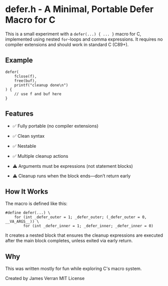 # defer.h - A Minimal, Portable Defer Macro for C

This is a small experiment with a `defer(...) { ... }` macro for C, implemented using nested `for`-loops and comma expressions. It requires no compiler extensions and should work in standard C (C89+).

## Example

```
defer(
    fclose(f),
    free(buf),
    printf("cleanup done\n")
) {
    // use f and buf here
}
```

## Features

- ✅ Fully portable (no compiler extensions)
    
- ✅ Clean syntax
    
- ✅ Nestable
    
- ✅ Multiple cleanup actions

- ⚠️ Arguments must be expressions (not statement blocks)
    
- ⚠️ Cleanup runs when the block ends—don’t return early
    

## How It Works

The macro is defined like this:

```
#define defer(...) \
    for (int _defer_outer = 1; _defer_outer; (_defer_outer = 0, __VA_ARGS__)) \
        for (int _defer_inner = 1; _defer_inner; _defer_inner = 0)
```

It creates a nested block that ensures the cleanup expressions are executed after the main block completes, unless exited via early return.

## Why

This was written mostly for fun while exploring C's macro system.

Created by James Verran
MIT License
